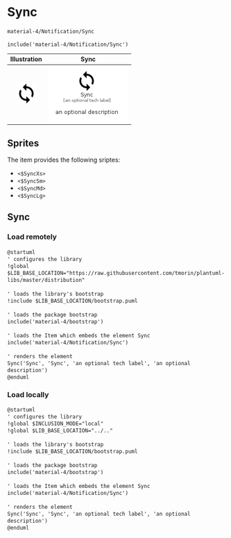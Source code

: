 # Sync


```text
material-4/Notification/Sync
```

```text
include('material-4/Notification/Sync')
```



| Illustration | Sync |
| :---: | :---: |
| ![illustration for Illustration](../../material-4/Notification/Sync.png) | ![illustration for Sync](../../material-4/Notification/Sync.Local.png) |



## Sprites
The item provides the following sriptes:

- `<$SyncXs>`
- `<$SyncSm>`
- `<$SyncMd>`
- `<$SyncLg>`





## Sync

### Load remotely
```plantuml
@startuml
' configures the library
!global $LIB_BASE_LOCATION="https://raw.githubusercontent.com/tmorin/plantuml-libs/master/distribution"

' loads the library's bootstrap
!include $LIB_BASE_LOCATION/bootstrap.puml

' loads the package bootstrap
include('material-4/bootstrap')

' loads the Item which embeds the element Sync
include('material-4/Notification/Sync')

' renders the element
Sync('Sync', 'Sync', 'an optional tech label', 'an optional description')
@enduml
```

### Load locally
```plantuml
@startuml
' configures the library
!global $INCLUSION_MODE="local"
!global $LIB_BASE_LOCATION="../.."

' loads the library's bootstrap
!include $LIB_BASE_LOCATION/bootstrap.puml

' loads the package bootstrap
include('material-4/bootstrap')

' loads the Item which embeds the element Sync
include('material-4/Notification/Sync')

' renders the element
Sync('Sync', 'Sync', 'an optional tech label', 'an optional description')
@enduml
```

